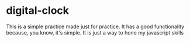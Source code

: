 # digital-clock

This is a simple practice made just for practice. It has a good functionality because, you know, it's simple. It is just a way to hone my javascript skills
